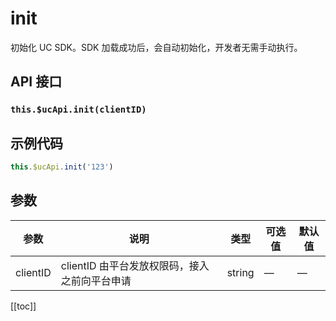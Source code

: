 # init

初始化 UC SDK。SDK 加载成功后，会自动初始化，开发者无需手动执行。

## API 接口

### `this.$ucApi.init(clientID)`

## 示例代码

```js
this.$ucApi.init('123')
```

## 参数

| 参数     | 说明                                          | 类型   | 可选值 | 默认值 |
| -------- | --------------------------------------------- | ------ | ------ | ------ |
| clientID | clientID 由平台发放权限码，接入之前向平台申请 | string | —      | —      |

[[toc]]
